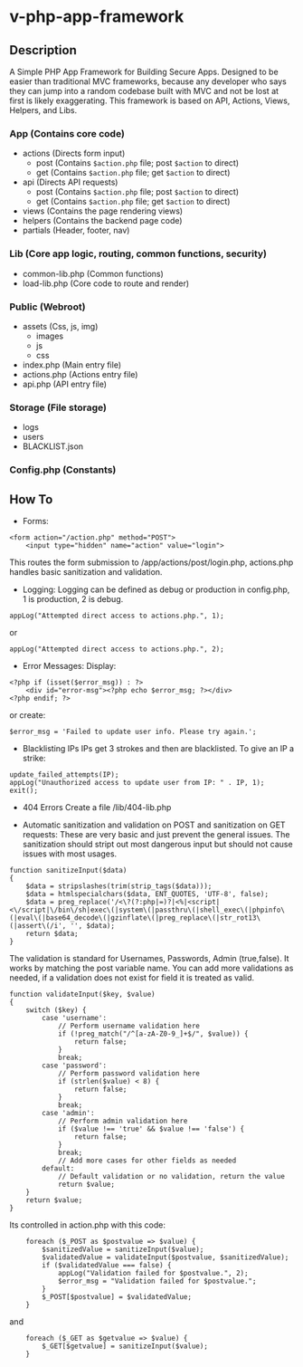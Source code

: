 # v-php-app-framework

## Description

A Simple PHP App Framework for Building Secure Apps. Designed to be easier than traditional MVC frameworks, because any developer who says they can jump into a random codebase built with MVC and not be lost at first is likely exaggerating. This framework is based on API, Actions, Views, Helpers, and Libs.

### App (Contains core code)

- actions (Directs form input)
  - post (Contains `$action.php` file; post `$action` to direct)
  - get (Contains `$action.php` file; get `$action` to direct)
- api (Directs API requests)
  - post (Contains `$action.php` file; post `$action` to direct)
  - get (Contains `$action.php` file; get `$action` to direct)
- views (Contains the page rendering views)
- helpers (Contains the backend page code)
- partials (Header, footer, nav)

### Lib (Core app logic, routing, common functions, security)

- common-lib.php (Common functions)
- load-lib.php (Core code to route and render)

### Public (Webroot)

- assets (Css, js, img)
  - images
  - js
  - css
- index.php (Main entry file)
- actions.php (Actions entry file)
- api.php (API entry file)

### Storage (File storage)

- logs
- users
- BLACKLIST.json

### Config.php (Constants)

## How To

- Forms:

```
<form action="/action.php" method="POST">
    <input type="hidden" name="action" value="login">
```

This routes the form submission to /app/actions/post/login.php, actions.php handles basic sanitization and validation.

- Logging:
  Logging can be defined as debug or production in config.php, 1 is production, 2 is debug.

```
appLog("Attempted direct access to actions.php.", 1);
```

or

```
appLog("Attempted direct access to actions.php.", 2);
```

- Error Messages:
  Display:

```
<?php if (isset($error_msg)) : ?>
    <div id="error-msg"><?php echo $error_msg; ?></div>
<?php endif; ?>
```

or create:

```
$error_msg = 'Failed to update user info. Please try again.';
```

- Blacklisting IPs
  IPs get 3 strokes and then are blacklisted. To give an IP a strike:

```
update_failed_attempts(IP);
appLog("Unauthorized access to update user from IP: " . IP, 1);
exit();
```

- 404 Errors
  Create a file /lib/404-lib.php

- Automatic sanitization and validation on POST and sanitization on GET requests:
  These are very basic and just prevent the general issues. The sanitization should stript out most dangerous input but should not cause issues with most usages.

```
function sanitizeInput($data)
{
    $data = stripslashes(trim(strip_tags($data)));
    $data = htmlspecialchars($data, ENT_QUOTES, 'UTF-8', false);
    $data = preg_replace('/<\?(?:php|=)?|<%|<script|<\/script|\/bin\/sh|exec\(|system\(|passthru\(|shell_exec\(|phpinfo\(|eval\(|base64_decode\(|gzinflate\(|preg_replace\(|str_rot13\(|assert\(/i', '', $data);
    return $data;
}
```

The validation is standard for Usernames, Passwords, Admin (true,false). It works by matching the post variable name. You can add more validations as needed, if a validation does not exist for field it is treated as valid.

```
function validateInput($key, $value)
{
    switch ($key) {
        case 'username':
            // Perform username validation here
            if (!preg_match("/^[a-zA-Z0-9_]+$/", $value)) {
                return false;
            }
            break;
        case 'password':
            // Perform password validation here
            if (strlen($value) < 8) {
                return false;
            }
            break;
        case 'admin':
            // Perform admin validation here
            if ($value !== 'true' && $value !== 'false') {
                return false;
            }
            break;
            // Add more cases for other fields as needed
        default:
            // Default validation or no validation, return the value
            return $value;
    }
    return $value;
}
```

Its controlled in action.php with this code:

```
    foreach ($_POST as $postvalue => $value) {
        $sanitizedValue = sanitizeInput($value);
        $validatedValue = validateInput($postvalue, $sanitizedValue);
        if ($validatedValue === false) {
            appLog("Validation failed for $postvalue.", 2);
            $error_msg = "Validation failed for $postvalue.";
        }
        $_POST[$postvalue] = $validatedValue;
    }
```

and

```
    foreach ($_GET as $getvalue => $value) {
        $_GET[$getvalue] = sanitizeInput($value);
    }
```
